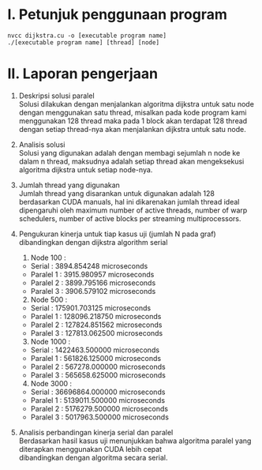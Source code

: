 # I. Petunjuk penggunaan program
    nvcc dijkstra.cu -o [executable program name]
    ./[executable program name] [thread] [node]
    
# II. Laporan pengerjaan
1.  Deskripsi solusi paralel<br/>
    Solusi dilakukan dengan menjalankan algoritma dijkstra untuk satu node dengan menggunakan satu thread, misalkan pada kode program kami menggunakan
    128 thread maka pada 1 block akan terdapat 128 thread dengan setiap thread-nya akan menjalankan dijkstra untuk satu node.

2.  Analisis solusi<br/>
    Solusi yang digunakan adalah dengan membagi sejumlah n node ke dalam n thread, maksudnya adalah setiap thread akan mengeksekusi algoritma
    dijkstra untuk setiap node-nya.

3.  Jumlah thread yang digunakan<br/> 
    Jumlah thread yang disarankan untuk digunakan adalah 128 berdasarkan CUDA manuals, hal ini dikarenakan jumlah thread ideal dipengaruhi oleh maximum number of active threads, number of warp schedulers, number of active blocks per streaming multiprocessors.

4.  Pengukuran kinerja untuk tiap kasus uji (jumlah N pada graf) dibandingkan dengan dijkstra algorithm serial<br/>
    1. Node 100 :
     *  Serial : 3894.854248 microseconds
     *  Paralel 1 : 3915.980957 microseconds
     *  Paralel 2 : 3899.795166 microseconds
     *  Paralel 3 : 3906.579102 microseconds
    2. Node 500 :
     *  Serial : 175901.703125 microseconds
     *  Paralel 1 : 128096.218750 microseconds
     *  Paralel 2 : 127824.851562 microseconds
     *  Paralel 3 : 127813.062500 microseconds
    3. Node 1000 :
     *  Serial : 1422463.500000 microseconds
     *  Paralel 1 : 561826.125000 microseconds
     *  Paralel 2 : 567278.000000 microseconds
     *  Paralel 3 : 565658.625000 microseconds
    4. Node 3000 :
     *  Serial : 36696864.000000 microseconds
     *  Paralel 1 : 5139011.500000 microseconds
     *  Paralel 2 : 5176279.500000 microseconds
     *  Paralel 3 : 5017963.500000 microseconds

5.  Analisis perbandingan kinerja serial dan paralel<br/>
    Berdasarkan hasil kasus uji menunjukkan bahwa algoritma paralel yang diterapkan menggunakan CUDA lebih cepat <br/> 
    dibandingkan dengan algoritma secara serial.
